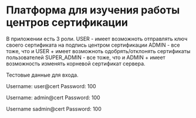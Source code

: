 # Платформа для изучения работы центров сертификации

В приложении есть 3 роли.
USER - имеет возможноть отправлять ключ своего сертификата на подпись центром сертификации
ADMIN - все тоже, что и USER + имеет возможноть одобрять/отклонять сертификаты пользователей
SUPER_ADMIN - все тоже, что и ADMIN + имеет возможность изменять корневой сертификат сервера.


Тестовые данные для входа.


Username: user@cert
Password: 100

Username: admin@cert
Password: 100

Username sadmin@cert
Password: 100
